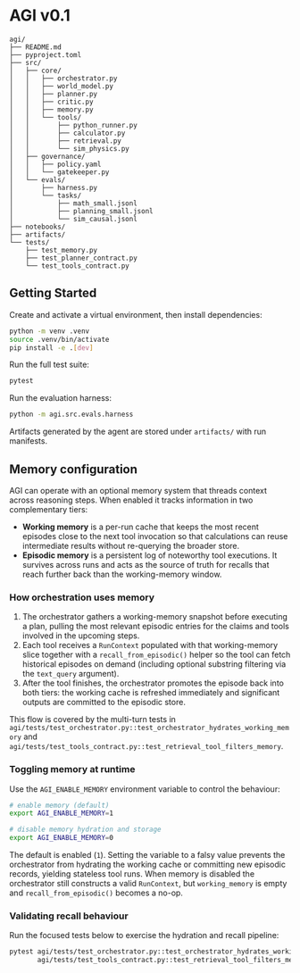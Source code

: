 # AGI v0.1

```
agi/
├── README.md
├── pyproject.toml
├── src/
│   ├── core/
│   │   ├── orchestrator.py
│   │   ├── world_model.py
│   │   ├── planner.py
│   │   ├── critic.py
│   │   ├── memory.py
│   │   └── tools/
│   │       ├── python_runner.py
│   │       ├── calculator.py
│   │       ├── retrieval.py
│   │       └── sim_physics.py
│   ├── governance/
│   │   ├── policy.yaml
│   │   └── gatekeeper.py
│   └── evals/
│       ├── harness.py
│       └── tasks/
│           ├── math_small.jsonl
│           ├── planning_small.jsonl
│           └── sim_causal.jsonl
├── notebooks/
├── artifacts/
└── tests/
    ├── test_memory.py
    ├── test_planner_contract.py
    └── test_tools_contract.py
```

## Getting Started

Create and activate a virtual environment, then install dependencies:

```bash
python -m venv .venv
source .venv/bin/activate
pip install -e .[dev]
```

Run the full test suite:

```bash
pytest
```

Run the evaluation harness:

```bash
python -m agi.src.evals.harness
```

Artifacts generated by the agent are stored under `artifacts/` with run manifests.

## Memory configuration

AGI can operate with an optional memory system that threads context across
reasoning steps. When enabled it tracks information in two complementary tiers:

* **Working memory** is a per-run cache that keeps the most recent episodes
  close to the next tool invocation so that calculations can reuse intermediate
  results without re-querying the broader store.
* **Episodic memory** is a persistent log of noteworthy tool executions. It
  survives across runs and acts as the source of truth for recalls that reach
  further back than the working-memory window.

### How orchestration uses memory

1. The orchestrator gathers a working-memory snapshot before executing a plan,
   pulling the most relevant episodic entries for the claims and tools involved
   in the upcoming steps.
2. Each tool receives a `RunContext` populated with that working-memory slice
   together with a `recall_from_episodic()` helper so the tool can fetch
   historical episodes on demand (including optional substring filtering via the
   `text_query` argument).
3. After the tool finishes, the orchestrator promotes the episode back into
   both tiers: the working cache is refreshed immediately and significant
   outputs are committed to the episodic store.

This flow is covered by the multi-turn tests in
`agi/tests/test_orchestrator.py::test_orchestrator_hydrates_working_memory` and
`agi/tests/test_tools_contract.py::test_retrieval_tool_filters_memory`.

### Toggling memory at runtime

Use the `AGI_ENABLE_MEMORY` environment variable to control the behaviour:

```bash
# enable memory (default)
export AGI_ENABLE_MEMORY=1

# disable memory hydration and storage
export AGI_ENABLE_MEMORY=0
```

The default is enabled (`1`). Setting the variable to a falsy value prevents the
orchestrator from hydrating the working cache or committing new episodic
records, yielding stateless tool runs. When memory is disabled the orchestrator
still constructs a valid `RunContext`, but `working_memory` is empty and
`recall_from_episodic()` becomes a no-op.

### Validating recall behaviour

Run the focused tests below to exercise the hydration and recall pipeline:

```bash
pytest agi/tests/test_orchestrator.py::test_orchestrator_hydrates_working_memory \
       agi/tests/test_tools_contract.py::test_retrieval_tool_filters_memory
```

